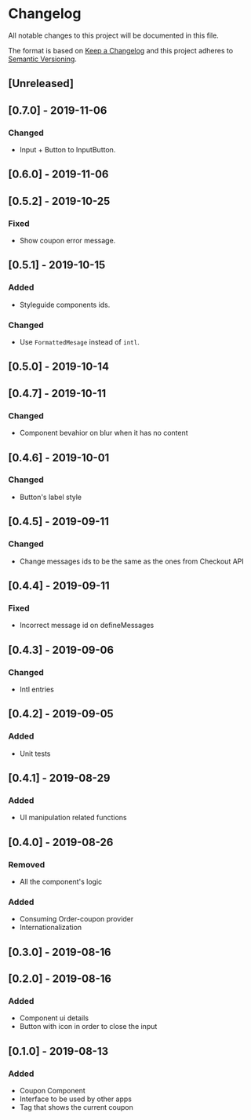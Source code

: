 # Changelog

All notable changes to this project will be documented in this file.

The format is based on [Keep a Changelog](http://keepachangelog.com/en/1.0.0/)
and this project adheres to [Semantic Versioning](http://semver.org/spec/v2.0.0.html).

## [Unreleased]

## [0.7.0] - 2019-11-06

### Changed

- Input + Button to InputButton.

## [0.6.0] - 2019-11-06

## [0.5.2] - 2019-10-25

### Fixed

- Show coupon error message.

## [0.5.1] - 2019-10-15

### Added

- Styleguide components ids.

### Changed

- Use `FormattedMesage` instead of `intl`.

## [0.5.0] - 2019-10-14

## [0.4.7] - 2019-10-11

### Changed

- Component bevahior on blur when it has no content

## [0.4.6] - 2019-10-01

### Changed

- Button's label style

## [0.4.5] - 2019-09-11

### Changed

- Change messages ids to be the same as the ones from Checkout API

## [0.4.4] - 2019-09-11

### Fixed

- Incorrect message id on defineMessages

## [0.4.3] - 2019-09-06

### Changed

- Intl entries

## [0.4.2] - 2019-09-05

### Added

- Unit tests

## [0.4.1] - 2019-08-29

### Added

- UI manipulation related functions

## [0.4.0] - 2019-08-26

### Removed

- All the component's logic

### Added

- Consuming Order-coupon provider
- Internationalization

## [0.3.0] - 2019-08-16

## [0.2.0] - 2019-08-16

### Added

- Component ui details
- Button with icon in order to close the input

## [0.1.0] - 2019-08-13

### Added

- Coupon Component
- Interface to be used by other apps
- Tag that shows the current coupon
